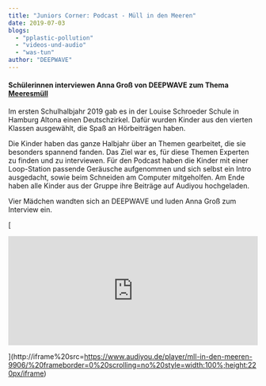 ```yaml
---
title: "Juniors Corner: Podcast - Müll in den Meeren"
date: 2019-07-03
blogs: 
  - "pplastic-pollution"
  - "videos-und-audio"
  - "was-tun"
author: "DEEPWAVE"
---
```


#### Schülerinnen interviewen Anna Groß von DEEPWAVE zum Thema [Meeresmüll](https://www.deepwave.org/bluestraw-kampagne/plastic-pollution-blog/)

Im ersten Schulhalbjahr 2019 gab es in der Louise Schroeder Schule in Hamburg Altona einen Deutschzirkel. Dafür wurden Kinder aus den vierten Klassen ausgewählt, die Spaß an Hörbeiträgen haben.

Die Kinder haben das ganze Halbjahr über an Themen gearbeitet, die sie besonders spannend fanden. Das Ziel war es, für diese Themen Experten zu finden und zu interviewen. Für den Podcast haben die Kinder mit einer Loop-Station passende Geräusche aufgenommen und sich selbst ein Intro ausgedacht, sowie beim Schneiden am Computer mitgeholfen. Am Ende haben alle Kinder aus der Gruppe ihre Beiträge auf Audiyou hochgeladen.

Vier Mädchen wandten sich an DEEPWAVE und luden Anna Groß zum Interview ein.

[

<iframe style="width: 100%; height: 220px;" src="https://www.audiyou.de/player/mll-in-den-meeren-9906/" frameborder="0" scrolling="no"></iframe>

](http://iframe%20src=https://www.audiyou.de/player/mll-in-den-meeren-9906/%20frameborder=0%20scrolling=no%20style=width:100%;height:220px/iframe)
